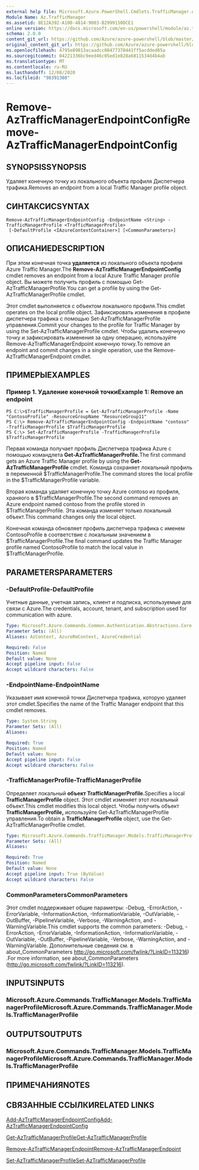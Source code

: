 ```yaml
---
external help file: Microsoft.Azure.PowerShell.Cmdlets.TrafficManager.dll-Help.xml
Module Name: Az.TrafficManager
ms.assetid: 8E12A392-A100-4814-9003-B2999150DCE1
online version: https://docs.microsoft.com/en-us/powershell/module/az.trafficmanager/remove-aztrafficmanagerendpointconfig
schema: 2.0.0
content_git_url: https://github.com/Azure/azure-powershell/blob/master/src/TrafficManager/TrafficManager/help/Remove-AzTrafficManagerEndpointConfig.md
original_content_git_url: https://github.com/Azure/azure-powershell/blob/master/src/TrafficManager/TrafficManager/help/Remove-AzTrafficManagerEndpointConfig.md
ms.openlocfilehash: 4795e89013acaadcc08477370441ff5acdded85a
ms.sourcegitcommit: 04221336bc9eed46c05ed1e828a6811534d4b4ab
ms.translationtype: MT
ms.contentlocale: ru-RU
ms.lasthandoff: 12/08/2020
ms.locfileid: "98391380"
---
```

# <span data-ttu-id="94898-101">Remove-AzTrafficManagerEndpointConfig</span><span class="sxs-lookup"><span data-stu-id="94898-101">Remove-AzTrafficManagerEndpointConfig</span></span>

## <span data-ttu-id="94898-102">SYNOPSIS</span><span class="sxs-lookup"><span data-stu-id="94898-102">SYNOPSIS</span></span>
<span data-ttu-id="94898-103">Удаляет конечную точку из локального объекта профиля Диспетчера трафика.</span><span class="sxs-lookup"><span data-stu-id="94898-103">Removes an endpoint from a local Traffic Manager profile object.</span></span>

## <span data-ttu-id="94898-104">СИНТАКСИС</span><span class="sxs-lookup"><span data-stu-id="94898-104">SYNTAX</span></span>

```
Remove-AzTrafficManagerEndpointConfig -EndpointName <String> -TrafficManagerProfile <TrafficManagerProfile>
 [-DefaultProfile <IAzureContextContainer>] [<CommonParameters>]
```

## <span data-ttu-id="94898-105">ОПИСАНИЕ</span><span class="sxs-lookup"><span data-stu-id="94898-105">DESCRIPTION</span></span>
<span data-ttu-id="94898-106">При этом конечная точка **удаляется** из локального объекта профиля Azure Traffic Manager.</span><span class="sxs-lookup"><span data-stu-id="94898-106">The **Remove-AzTrafficManagerEndpointConfig** cmdlet removes an endpoint from a local Azure Traffic Manager profile object.</span></span>
<span data-ttu-id="94898-107">Вы можете получить профиль с помощью Get-AzTrafficManagerProfile.</span><span class="sxs-lookup"><span data-stu-id="94898-107">You can get a profile by using the Get-AzTrafficManagerProfile cmdlet.</span></span>

<span data-ttu-id="94898-108">Этот cmdlet выполняется с объектом локального профиля.</span><span class="sxs-lookup"><span data-stu-id="94898-108">This cmdlet operates on the local profile object.</span></span>
<span data-ttu-id="94898-109">Зафиксировать изменения в профиле диспетчера трафика с помощью Set-AzTrafficManagerProfile управления.</span><span class="sxs-lookup"><span data-stu-id="94898-109">Commit your changes to the profile for Traffic Manager by using the Set-AzTrafficManagerProfile cmdlet.</span></span>
<span data-ttu-id="94898-110">Чтобы удалить конечную точку и зафиксировать изменения за одну операцию, используйте Remove-AzTrafficManagerEndpoint конечную точку.</span><span class="sxs-lookup"><span data-stu-id="94898-110">To remove an endpoint and commit changes in a single operation, use the Remove-AzTrafficManagerEndpoint cmdlet.</span></span>

## <span data-ttu-id="94898-111">ПРИМЕРЫ</span><span class="sxs-lookup"><span data-stu-id="94898-111">EXAMPLES</span></span>

### <span data-ttu-id="94898-112">Пример 1. Удаление конечной точки</span><span class="sxs-lookup"><span data-stu-id="94898-112">Example 1: Remove an endpoint</span></span>
```
PS C:\>$TrafficManagerProfile = Get-AzTrafficManagerProfile -Name "ContosoProfile" -ResourceGroupName "ResourceGroup11"
PS C:\> Remove-AzTrafficManagerEndpointConfig -EndpointName "contoso" -TrafficManagerProfile $TrafficManagerProfile 
PS C:\> Set-AzTrafficManagerProfile -TrafficManagerProfile $TrafficManagerProfile
```

<span data-ttu-id="94898-113">Первая команда получает профиль Диспетчера трафика Azure с помощью командлета **Get-AzTrafficManagerProfile.**</span><span class="sxs-lookup"><span data-stu-id="94898-113">The first command gets an Azure Traffic Manager profile by using the **Get-AzTrafficManagerProfile** cmdlet.</span></span>
<span data-ttu-id="94898-114">Команда сохраняет локальный профиль в переменной $TrafficManagerProfile.</span><span class="sxs-lookup"><span data-stu-id="94898-114">The command stores the local profile in the $TrafficManagerProfile variable.</span></span>

<span data-ttu-id="94898-115">Вторая команда удаляет конечную точку Azure contoso из профиля, храняого в $TrafficManagerProfile.</span><span class="sxs-lookup"><span data-stu-id="94898-115">The second command removes an Azure endpoint named contoso from the profile stored in $TrafficManagerProfile.</span></span>
<span data-ttu-id="94898-116">Эта команда изменяет только локальный объект.</span><span class="sxs-lookup"><span data-stu-id="94898-116">This command changes only the local object.</span></span>

<span data-ttu-id="94898-117">Конечная команда обновляет профиль диспетчера трафика с именем ContosoProfile в соответствие с локальным значением в $TrafficManagerProfile.</span><span class="sxs-lookup"><span data-stu-id="94898-117">The final command updates the Traffic Manager profile named ContosoProfile to match the local value in $TrafficManagerProfile.</span></span>

## <span data-ttu-id="94898-118">PARAMETERS</span><span class="sxs-lookup"><span data-stu-id="94898-118">PARAMETERS</span></span>

### <span data-ttu-id="94898-119">-DefaultProfile</span><span class="sxs-lookup"><span data-stu-id="94898-119">-DefaultProfile</span></span>
<span data-ttu-id="94898-120">Учетные данные, учетная запись, клиент и подписка, используемые для связи с Azure.</span><span class="sxs-lookup"><span data-stu-id="94898-120">The credentials, account, tenant, and subscription used for communication with azure.</span></span>

```yaml
Type: Microsoft.Azure.Commands.Common.Authentication.Abstractions.Core.IAzureContextContainer
Parameter Sets: (All)
Aliases: AzContext, AzureRmContext, AzureCredential

Required: False
Position: Named
Default value: None
Accept pipeline input: False
Accept wildcard characters: False
```

### <span data-ttu-id="94898-121">-EndpointName</span><span class="sxs-lookup"><span data-stu-id="94898-121">-EndpointName</span></span>
<span data-ttu-id="94898-122">Указывает имя конечной точки Диспетчера трафика, которую удаляет этот cmdlet.</span><span class="sxs-lookup"><span data-stu-id="94898-122">Specifies the name of the Traffic Manager endpoint that this cmdlet removes.</span></span>

```yaml
Type: System.String
Parameter Sets: (All)
Aliases:

Required: True
Position: Named
Default value: None
Accept pipeline input: False
Accept wildcard characters: False
```

### <span data-ttu-id="94898-123">-TrafficManagerProfile</span><span class="sxs-lookup"><span data-stu-id="94898-123">-TrafficManagerProfile</span></span>
<span data-ttu-id="94898-124">Определяет локальный **объект TrafficManagerProfile.**</span><span class="sxs-lookup"><span data-stu-id="94898-124">Specifies a local **TrafficManagerProfile** object.</span></span>
<span data-ttu-id="94898-125">Этот cmdlet изменяет этот локальный объект.</span><span class="sxs-lookup"><span data-stu-id="94898-125">This cmdlet modifies this local object.</span></span>
<span data-ttu-id="94898-126">Чтобы получить объект **TrafficManagerProfile,** используйте Get-AzTrafficManagerProfile управления.</span><span class="sxs-lookup"><span data-stu-id="94898-126">To obtain a **TrafficManagerProfile** object, use the Get-AzTrafficManagerProfile cmdlet.</span></span>

```yaml
Type: Microsoft.Azure.Commands.TrafficManager.Models.TrafficManagerProfile
Parameter Sets: (All)
Aliases:

Required: True
Position: Named
Default value: None
Accept pipeline input: True (ByValue)
Accept wildcard characters: False
```

### <span data-ttu-id="94898-127">CommonParameters</span><span class="sxs-lookup"><span data-stu-id="94898-127">CommonParameters</span></span>
<span data-ttu-id="94898-128">Этот cmdlet поддерживает общие параметры: -Debug, -ErrorAction, -ErrorVariable, -InformationAction, -InformationVariable, -OutVariable, -OutBuffer, -PipelineVariable, -Verbose, -WarningAction, and -WarningVariable.</span><span class="sxs-lookup"><span data-stu-id="94898-128">This cmdlet supports the common parameters: -Debug, -ErrorAction, -ErrorVariable, -InformationAction, -InformationVariable, -OutVariable, -OutBuffer, -PipelineVariable, -Verbose, -WarningAction, and -WarningVariable.</span></span> <span data-ttu-id="94898-129">Дополнительные сведения см. в about_CommonParameters http://go.microsoft.com/fwlink/?LinkID=113216) .</span><span class="sxs-lookup"><span data-stu-id="94898-129">For more information, see about_CommonParameters (http://go.microsoft.com/fwlink/?LinkID=113216).</span></span>

## <span data-ttu-id="94898-130">INPUTS</span><span class="sxs-lookup"><span data-stu-id="94898-130">INPUTS</span></span>

### <span data-ttu-id="94898-131">Microsoft.Azure.Commands.TrafficManager.Models.TrafficManagerProfile</span><span class="sxs-lookup"><span data-stu-id="94898-131">Microsoft.Azure.Commands.TrafficManager.Models.TrafficManagerProfile</span></span>

## <span data-ttu-id="94898-132">OUTPUTS</span><span class="sxs-lookup"><span data-stu-id="94898-132">OUTPUTS</span></span>

### <span data-ttu-id="94898-133">Microsoft.Azure.Commands.TrafficManager.Models.TrafficManagerProfile</span><span class="sxs-lookup"><span data-stu-id="94898-133">Microsoft.Azure.Commands.TrafficManager.Models.TrafficManagerProfile</span></span>

## <span data-ttu-id="94898-134">ПРИМЕЧАНИЯ</span><span class="sxs-lookup"><span data-stu-id="94898-134">NOTES</span></span>

## <span data-ttu-id="94898-135">СВЯЗАННЫЕ ССЫЛКИ</span><span class="sxs-lookup"><span data-stu-id="94898-135">RELATED LINKS</span></span>

[<span data-ttu-id="94898-136">Add-AzTrafficManagerEndpointConfig</span><span class="sxs-lookup"><span data-stu-id="94898-136">Add-AzTrafficManagerEndpointConfig</span></span>](./Add-AzTrafficManagerEndpointConfig.md)

[<span data-ttu-id="94898-137">Get-AzTrafficManagerProfile</span><span class="sxs-lookup"><span data-stu-id="94898-137">Get-AzTrafficManagerProfile</span></span>](./Get-AzTrafficManagerProfile.md)

[<span data-ttu-id="94898-138">Remove-AzTrafficManagerEndpoint</span><span class="sxs-lookup"><span data-stu-id="94898-138">Remove-AzTrafficManagerEndpoint</span></span>](./Remove-AzTrafficManagerEndpoint.md)

[<span data-ttu-id="94898-139">Set-AzTrafficManagerProfile</span><span class="sxs-lookup"><span data-stu-id="94898-139">Set-AzTrafficManagerProfile</span></span>](./Set-AzTrafficManagerProfile.md)


